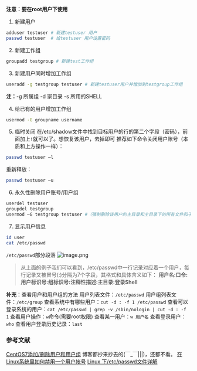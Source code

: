 **注意：要在root用户下使用**
1. 新建用户 
```bash
adduser testuser # 新建testuser 用户 
passwd testuser  # 给testuser 用户设置密码
```
2. 新建工作组 
```bash
groupadd testgroup # 新建test工作组
```
3. 新建用户同时增加工作组 
```bash
useradd -g testgroup testuser # 新建testuser用户并增加到testgroup工作组
```

**注：**-g 所属组 -d 家目录 -s 所用的SHELL

4. 给已有的用户增加工作组 
```bash
usermod -G groupname username
```
5. 临时关闭 
在/etc/shadow文件中找到目标用户的行的第二个字段（密码），前面加上`!`就可以了。想恢复该用户，去掉即可
推荐如下命令关闭用户账号（本质和上方操作一样）： 
```bash
passwd testuser –l 
```
重新释放： 
```bash
passwd testuser –u
```

6. 永久性删除用户账号/用户组 
```bash
userdel testuser 
groupdel testgroup 
usermod –G testgroup testuser #（强制删除该用户的主目录和主目录下的所有文件和子目录）
```

7. 显示用户信息
```bash
id user 
cat /etc/passwd
```
`/etc/passwd`部分段落
![image.png](http://summersea.top:8090/upload/2021/06/image-c056394746b64b0a87df477c56cd14b5.png)
> 从上面的例子我们可以看到，/etc/passwd中一行记录对应着一个用户，每行记录又被冒号(:)分隔为7个字段，其格式和具体含义如下：
**用户名:口令:用户标识号:组标识号:注释性描述:主目录:登录Shell**

**补充**：查看用户和用户组的方法 
用户列表文件：`/etc/passwd`
用户组列表文件：`/etc/group`
查看系统中有哪些用户：`cut -d : -f 1 /etc/passwd`
查看可以登录系统的用户：`cat /etc/passwd | grep -v /sbin/nologin | cut -d : -f 1`
查看用户操作：`w`命令(需要root权限) 
查看某一用户：`w 用户名` 
查看登录用户：`who` 
查看用户登录历史记录：`last`

### 参考文献
[CentOS7添加/删除用户和用户组](https://www.cnblogs.com/gucb/p/11843319.html)
博客都抄来抄去的(￣_￣|||)，还都不看。
[在Linux系统里如何禁用一个用户帐号](https://www.xp.cn/b.php/4610.html)
[Linux 下/etc/passwd文件详解](https://blog.csdn.net/a1154490629/article/details/52190801)